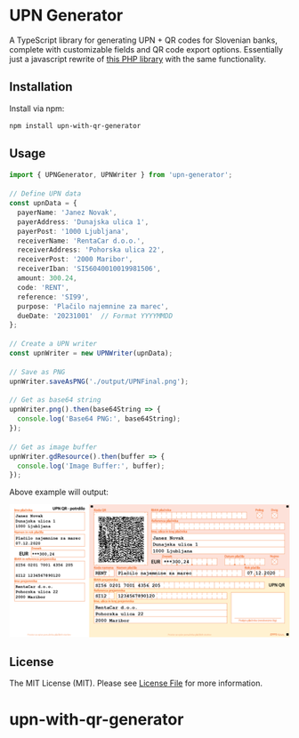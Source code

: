 # UPN Generator

A TypeScript library for generating UPN + QR codes for Slovenian banks, complete with customizable fields and QR code export options.
Essentially just a javascript rewrite of [this PHP library](https://github.com/Media24si/UpnGenerator) with the same functionality.

## Installation

Install via npm:

```bash
npm install upn-with-qr-generator
```

## Usage

```typescript
import { UPNGenerator, UPNWriter } from 'upn-generator';

// Define UPN data
const upnData = {
  payerName: 'Janez Novak',
  payerAddress: 'Dunajska ulica 1',
  payerPost: '1000 Ljubljana',
  receiverName: 'RentaCar d.o.o.',
  receiverAddress: 'Pohorska ulica 22',
  receiverPost: '2000 Maribor',
  receiverIban: 'SI56040010019981506',
  amount: 300.24,
  code: 'RENT',
  reference: 'SI99',
  purpose: 'Plačilo najemnine za marec',
  dueDate: '20231001'  // Format YYYYMMDD
};

// Create a UPN writer
const upnWriter = new UPNWriter(upnData);

// Save as PNG
upnWriter.saveAsPNG('./output/UPNFinal.png');

// Get as base64 string
upnWriter.png().then(base64String => {
  console.log('Base64 PNG:', base64String);
});

// Get as image buffer
upnWriter.gdResource().then(buffer => {
  console.log('Image Buffer:', buffer);
});
```

Above example will output:

![Upn Example](https://raw.githubusercontent.com/Media24si/UpnGenerator/master/example.png)


## License

The MIT License (MIT). Please see [License File](LICENSE.md) for more information.
# upn-with-qr-generator

